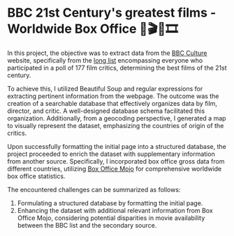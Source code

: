 # BBC 21st Century's greatest films - Worldwide Box Office 📣🎬🎥🎞
 In this project, the objective was to extract data from the [BBC Culture](http://www.bbc.com/culture/story/20160819-the-21st-centurys-100-greatest-films) website, specifically from the [long list](https://www.bbc.com/culture/article/20160819-the-21st-centurys-100-greatest-films-who-voted) encompassing everyone who participated in a poll of 177 film critics, determining the best films of the 21st century.

To achieve this, I utilized Beautiful Soup and regular expressions for extracting pertinent information from the webpage. The outcome was the creation of a searchable database that effectively organizes data by film, director, and critic. A well-designed database schema facilitated this organization. Additionally, from a geocoding perspective, I generated a map to visually represent the dataset, emphasizing the countries of origin of the critics.

Upon successfully formatting the initial page into a structured database, the project proceeded to enrich the dataset with supplementary information from another source. Specifically, I incorporated box office gross data from different countries, utilizing [Box Office Mojo](https://www.boxofficemojo.com/?ref_=bo_nb_tt_mojologo) for comprehensive worldwide box office statistics.

The encountered challenges can be summarized as follows:

1. Formulating a structured database by formatting the initial page.
2. Enhancing the dataset with additional relevant information from Box Office Mojo, considering potential disparities in movie availability between the BBC list and the secondary source.
